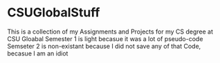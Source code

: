 # CSUGlobalStuff
This is a collection of my Assignments and Projects for my CS degree at CSU Gloabal
Semester 1 is light becasue it was a lot of pseudo-code
Semseter 2 is non-existant because I did not save any of that Code, becasue I am an idiot
